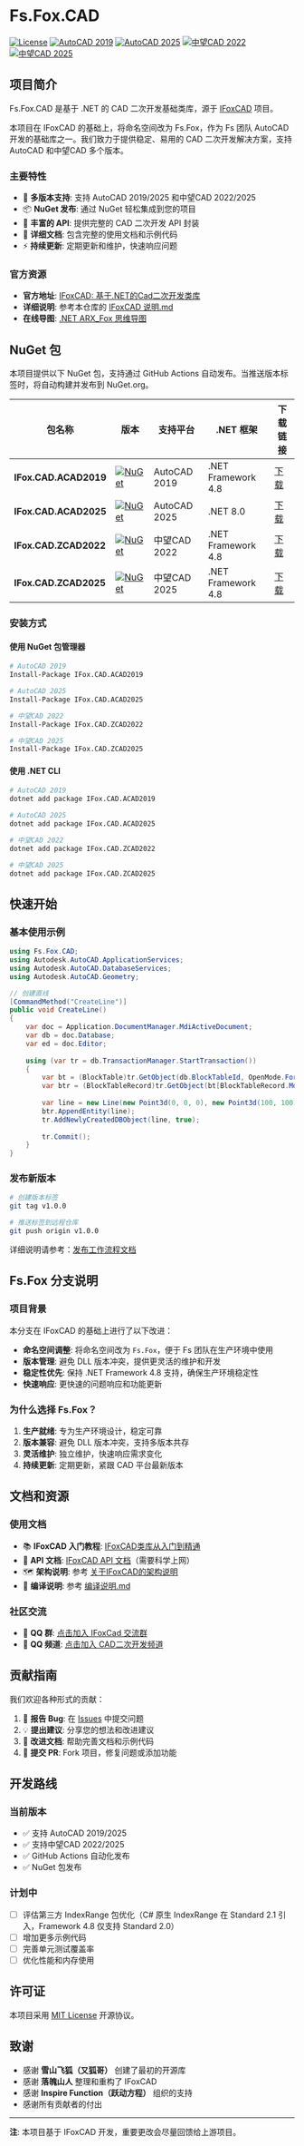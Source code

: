 # Fs.Fox.CAD

[![License](https://img.shields.io/badge/license-MIT-blue.svg)](LICENSE)
[![AutoCAD 2019](https://img.shields.io/nuget/v/IFox.CAD.ACAD2019.svg?label=AutoCAD%202019)](https://www.nuget.org/packages/IFox.CAD.ACAD2019/)
[![AutoCAD 2025](https://img.shields.io/nuget/v/IFox.CAD.ACAD2025.svg?label=AutoCAD%202025)](https://www.nuget.org/packages/IFox.CAD.ACAD2025/)
[![中望CAD 2022](https://img.shields.io/nuget/v/IFox.CAD.ZCAD2022.svg?label=中望CAD%202022)](https://www.nuget.org/packages/IFox.CAD.ZCAD2022/)
[![中望CAD 2025](https://img.shields.io/nuget/v/IFox.CAD.ZCAD2025.svg?label=中望CAD%202025)](https://www.nuget.org/packages/IFox.CAD.ZCAD2025/)

## 项目简介

Fs.Fox.CAD 是基于 .NET 的 CAD 二次开发基础类库，源于 [IFoxCAD](https://gitee.com/inspirefunction/ifoxcad) 项目。

本项目在 IFoxCAD 的基础上，将命名空间改为 Fs.Fox，作为 Fs 团队 AutoCAD 开发的基础库之一。我们致力于提供稳定、易用的 CAD 二次开发解决方案，支持 AutoCAD 和中望CAD 多个版本。

### 主要特性

- 🚀 **多版本支持**: 支持 AutoCAD 2019/2025 和中望CAD 2022/2025
- 📦 **NuGet 发布**: 通过 NuGet 轻松集成到您的项目
- 🔧 **丰富的 API**: 提供完整的 CAD 二次开发 API 封装
- 📝 **详细文档**: 包含完整的使用文档和示例代码
- ⚡ **持续更新**: 定期更新和维护，快速响应问题

### 官方资源

- **官方地址**: [IFoxCAD: 基于.NET的Cad二次开发类库](https://gitee.com/inspirefunction/ifoxcad)
- **详细说明**: 参考本仓库的 [IFoxCAD 说明.md](./IFoxCAD%20说明.md)
- **在线导图**: [.NET ARX_Fox 思维导图](https://boardmix.cn/app/share/CAE.CMvmgA4gASoQHBGpsUGmGR9LipooomyTSDAGQAE/U41nx2)

## NuGet 包

本项目提供以下 NuGet 包，支持通过 GitHub Actions 自动发布。当推送版本标签时，将自动构建并发布到 NuGet.org。

| 包名称 | 版本 | 支持平台 | .NET 框架 | 下载链接 |
|--------|------|----------|-----------|----------|
| **IFox.CAD.ACAD2019** | [![NuGet](https://img.shields.io/nuget/v/IFox.CAD.ACAD2019.svg)](https://www.nuget.org/packages/IFox.CAD.ACAD2019/) | AutoCAD 2019 | .NET Framework 4.8 | [下载](https://www.nuget.org/packages/IFox.CAD.ACAD2019/) |
| **IFox.CAD.ACAD2025** | [![NuGet](https://img.shields.io/nuget/v/IFox.CAD.ACAD2025.svg)](https://www.nuget.org/packages/IFox.CAD.ACAD2025/) | AutoCAD 2025 | .NET 8.0 | [下载](https://www.nuget.org/packages/IFox.CAD.ACAD2025/) |
| **IFox.CAD.ZCAD2022** | [![NuGet](https://img.shields.io/nuget/v/IFox.CAD.ZCAD2022.svg)](https://www.nuget.org/packages/IFox.CAD.ZCAD2022/) | 中望CAD 2022 | .NET Framework 4.8 | [下载](https://www.nuget.org/packages/IFox.CAD.ZCAD2022/) |
| **IFox.CAD.ZCAD2025** | [![NuGet](https://img.shields.io/nuget/v/IFox.CAD.ZCAD2025.svg)](https://www.nuget.org/packages/IFox.CAD.ZCAD2025/) | 中望CAD 2025 | .NET Framework 4.8 | [下载](https://www.nuget.org/packages/IFox.CAD.ZCAD2025/) |

### 安装方式

#### 使用 NuGet 包管理器

```bash
# AutoCAD 2019
Install-Package IFox.CAD.ACAD2019

# AutoCAD 2025
Install-Package IFox.CAD.ACAD2025

# 中望CAD 2022
Install-Package IFox.CAD.ZCAD2022

# 中望CAD 2025
Install-Package IFox.CAD.ZCAD2025
```

#### 使用 .NET CLI

```bash
# AutoCAD 2019
dotnet add package IFox.CAD.ACAD2019

# AutoCAD 2025
dotnet add package IFox.CAD.ACAD2025

# 中望CAD 2022
dotnet add package IFox.CAD.ZCAD2022

# 中望CAD 2025
dotnet add package IFox.CAD.ZCAD2025
```

## 快速开始

### 基本使用示例

```csharp
using Fs.Fox.CAD;
using Autodesk.AutoCAD.ApplicationServices;
using Autodesk.AutoCAD.DatabaseServices;
using Autodesk.AutoCAD.Geometry;

// 创建直线
[CommandMethod("CreateLine")]
public void CreateLine()
{
    var doc = Application.DocumentManager.MdiActiveDocument;
    var db = doc.Database;
    var ed = doc.Editor;
    
    using (var tr = db.TransactionManager.StartTransaction())
    {
        var bt = (BlockTable)tr.GetObject(db.BlockTableId, OpenMode.ForRead);
        var btr = (BlockTableRecord)tr.GetObject(bt[BlockTableRecord.ModelSpace], OpenMode.ForWrite);
        
        var line = new Line(new Point3d(0, 0, 0), new Point3d(100, 100, 0));
        btr.AppendEntity(line);
        tr.AddNewlyCreatedDBObject(line, true);
        
        tr.Commit();
    }
}
```

### 发布新版本

```bash
# 创建版本标签
git tag v1.0.0

# 推送标签到远程仓库
git push origin v1.0.0
```

详细说明请参考：[发布工作流程文档](.github/workflows/release.md)

## Fs.Fox 分支说明

### 项目背景

本分支在 IFoxCAD 的基础上进行了以下改进：

- **命名空间调整**: 将命名空间改为 `Fs.Fox`，便于 Fs 团队在生产环境中使用
- **版本管理**: 避免 DLL 版本冲突，提供更灵活的维护和开发
- **稳定性优先**: 保持 .NET Framework 4.8 支持，确保生产环境稳定性
- **快速响应**: 更快速的问题响应和功能更新

### 为什么选择 Fs.Fox？

1. **生产就绪**: 专为生产环境设计，稳定可靠
2. **版本兼容**: 避免 DLL 版本冲突，支持多版本共存
3. **灵活维护**: 独立维护，快速响应需求变化
4. **持续更新**: 定期更新，紧跟 CAD 平台最新版本

## 文档和资源

### 使用文档

- 📚 **IFoxCAD 入门教程**: [IFoxCAD类库从入门到精通](https://www.kdocs.cn/l/cc6ZXSa0vMgD)
- 📖 **API 文档**: [IFoxCAD API 文档](https://inspirefunction.github.io/ifoxdoc/)（需要科学上网）
- 🗺️ **架构说明**: 参考 [关于IFoxCAD的架构说明](./docs/关于IFoxCAD的架构说明.md)
- 🔧 **编译说明**: 参考 [编译说明.md](./编译说明.md)

### 社区交流

- 💬 **QQ 群**: [点击加入 IFoxCad 交流群](https://qm.qq.com/q/tJZELgdzHi)
- 📱 **QQ 频道**: [点击加入 CAD二次开发频道](https://pd.qq.com/s/2wmmkv4c2)

## 贡献指南

我们欢迎各种形式的贡献：

1. 🐛 **报告 Bug**: 在 [Issues](https://github.com/FsDiG/Fs.Fox.CAD/issues) 中提交问题
2. 💡 **提出建议**: 分享您的想法和改进建议
3. 📝 **改进文档**: 帮助完善文档和示例代码
4. 🔀 **提交 PR**: Fork 项目，修复问题或添加功能

## 开发路线

### 当前版本

- ✅ 支持 AutoCAD 2019/2025
- ✅ 支持中望CAD 2022/2025
- ✅ GitHub Actions 自动化发布
- ✅ NuGet 包发布

### 计划中

- [ ] 评估第三方 IndexRange 包优化（C# 原生 IndexRange 在 Standard 2.1 引入，Framework 4.8 仅支持 Standard 2.0）
- [ ] 增加更多示例代码
- [ ] 完善单元测试覆盖率
- [ ] 优化性能和内存使用

## 许可证

本项目采用 [MIT License](LICENSE) 开源协议。

## 致谢

- 感谢 **雪山飞狐（又狐哥）** 创建了最初的开源库
- 感谢 **落魄山人** 整理和重构了 IFoxCAD
- 感谢 **Inspire Function（跃动方程）** 组织的支持
- 感谢所有贡献者的付出

---

**注**: 本项目基于 IFoxCAD 开发，重要更改会尽量回馈给上游项目。
